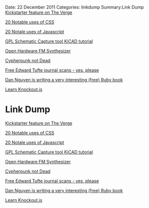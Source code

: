 Date: 22 December 2011
Categories: linkdump
Summary:Link Dump
[Kickstarter feature on The Verge](http://www.theverge.com/2011/12/20/2644358/kickstarter-success-product-development-revolution)
 
[20 Notable uses of CSS](http://www.netmagazine.com/features/2011-review-20-css-sites-rocked)
 
[20 Notale uses of Javascript](http://www.netmagazine.com/features/2011-review-20-sites-pushed-javascript-limit)
 
[GPL Schematic Capture tool KiCAD tutorial](http://teholabs.com/knowledge/kicad.html)
 
[Open Hardware FM Synthesizer](https://sites.google.com/site/preenfm/)
 
[Cypherpunk not Dead](http://vinay.howtolivewiki.com/blog/other/i-went-to-the-same-school-as-julian-assange-but-we-learned-different-lessons-2936)
 
[Free Edward Tufte journal scans - yes, please](http://www.edwardtufte.com/tufte/dapp/)
 
[Dan Nguyen is writing a very interesting (free) Ruby book](http://ruby.bastardsbook.com/chapters/sp500-code/)
 
[Learn Knockout.js](http://learn.knockoutjs.com/)


# Link Dump
 
[Kickstarter feature on The Verge](http://www.theverge.com/2011/12/20/2644358/kickstarter-success-product-development-revolution)
 
[20 Notable uses of CSS](http://www.netmagazine.com/features/2011-review-20-css-sites-rocked)
 
[20 Notale uses of Javascript](http://www.netmagazine.com/features/2011-review-20-sites-pushed-javascript-limit)
 
[GPL Schematic Capture tool KiCAD tutorial](http://teholabs.com/knowledge/kicad.html)
 
[Open Hardware FM Synthesizer](https://sites.google.com/site/preenfm/)
 
[Cypherpunk not Dead](http://vinay.howtolivewiki.com/blog/other/i-went-to-the-same-school-as-julian-assange-but-we-learned-different-lessons-2936)
 
[Free Edward Tufte journal scans - yes, please](http://www.edwardtufte.com/tufte/dapp/)
 
[Dan Nguyen is writing a very interesting (free) Ruby book](http://ruby.bastardsbook.com/chapters/sp500-code/)
 
[Learn Knockout.js](http://learn.knockoutjs.com/)